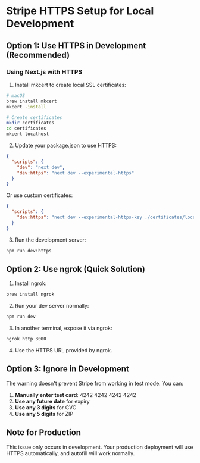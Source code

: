 # Stripe HTTPS Setup for Local Development

## Option 1: Use HTTPS in Development (Recommended)

### Using Next.js with HTTPS

1. Install mkcert to create local SSL certificates:
```bash
# macOS
brew install mkcert
mkcert -install

# Create certificates
mkdir certificates
cd certificates
mkcert localhost
```

2. Update your package.json to use HTTPS:
```json
{
  "scripts": {
    "dev": "next dev",
    "dev:https": "next dev --experimental-https"
  }
}
```

Or use custom certificates:
```json
{
  "scripts": {
    "dev:https": "next dev --experimental-https-key ./certificates/localhost-key.pem --experimental-https-cert ./certificates/localhost.pem"
  }
}
```

3. Run the development server:
```bash
npm run dev:https
```

## Option 2: Use ngrok (Quick Solution)

1. Install ngrok:
```bash
brew install ngrok
```

2. Run your dev server normally:
```bash
npm run dev
```

3. In another terminal, expose it via ngrok:
```bash
ngrok http 3000
```

4. Use the HTTPS URL provided by ngrok.

## Option 3: Ignore in Development

The warning doesn't prevent Stripe from working in test mode. You can:

1. **Manually enter test card**: 4242 4242 4242 4242
2. **Use any future date** for expiry
3. **Use any 3 digits** for CVC
4. **Use any 5 digits** for ZIP

## Note for Production

This issue only occurs in development. Your production deployment will use HTTPS automatically, and autofill will work normally.